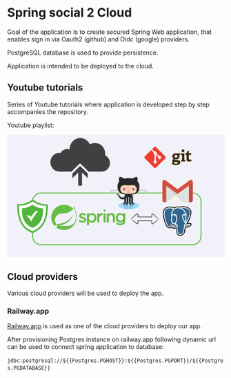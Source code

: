 # Spring social 2 Cloud

Goal of the application is to create secured Spring Web application, that enables sign in via Oauth2 (github) and Oidc (google) providers.

PostgreSQL database is used to provide persistence.

Application is intended to be deployed to the cloud.


## Youtube tutorials
Series of Youtube tutorials where application is developed step by step accompanies the repository.

Youtube playlist:

[![IMAGE_ALT](DOCS/images/spring_social_4_cloud.png)](https://youtube.com/playlist?list=PLLhgRnf2WBVQe1iPUuNZnMmlqK6vd_o59)


## Cloud providers

Various cloud providers will be used to deploy the app.

### Railway.app

[Railway.app](https://railway.app?referralCode=kanezi) is used as one of the cloud providers to deploy our app.

After provisioning Postgres instance on railway.app following dynamic url can be used to connect spring application to database:

```jdbc:postgresql://${{Postgres.PGHOST}}:${{Postgres.PGPORT}}/${{Postgres.PGDATABASE}}```